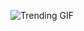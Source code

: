 
<!-- GIF_SECTION -->
![Trending GIF](https://media2.giphy.com/media/v1.Y2lkPThiYjIxNzcyNnRmdG5vb2JmMjdjdmQxb2xxOHY2dW5idzM0N2plcG11Ym9qZzBubiZlcD12MV9naWZzX3NlYXJjaCZjdD1n/78XCFBGOlS6keY1Bil/giphy.gif)
<!-- END_GIF_SECTION -->
